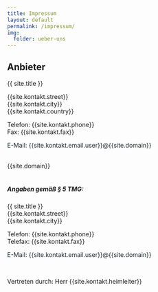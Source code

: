 ```yaml
---
title: Impressum
layout: default
permalink: /impressum/
img:
  folder: ueber-uns
---
```


## Anbieter

{{ site.title }}

{{site.kontakt.street}} <br>
{{site.kontakt.city}} <br>
{{site.kontakt.country}} <br>

Telefon: {{site.kontakt.phone}} <br>
Fax: {{site.kontakt.fax}} <br>

<p style="color:#212529">E-Mail: {{site.kontakt.email.user}}@<span class="d-print-none" style="display:none !important;">NOSPAM</span>{{site.domain}}</p><br>
{{site.domain}}

##### <br>Angaben gemäß § 5 TMG:

{{ site.title }} <br>
{{site.kontakt.street}} <br>
{{site.kontakt.city}} <br>

Telefon: {{site.kontakt.phone}} <br>
Telefax: {{site.kontakt.fax}} <br>

<p style="color:#212529">E-Mail: {{site.kontakt.email.user}}@<span class="d-print-none" style="display:none !important;">NOSPAM</span>{{site.domain}}</p><br>

Vertreten durch: Herr {{site.kontakt.heimleiter}}
